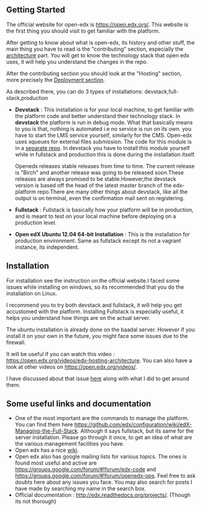 ## Getting Started
The official website for open-edx is https://open.edx.org/. This website is the first thing you should visit to get familiar with the platform.

After getting to know about what is open-edx, its history and other stuff, the main thing you have to read is the "contributing" section, especially the [architecture](https://open.edx.org/contributing-to-edx/architecture) part. You will get to know the technology stack that open edx uses, it will help you understand the changes in the repo.

After the contributing section you should look at the "Hosting" section, more precisely the [Deployment section](https://open.edx.org/deployment-options).

As described there, you can do 3 types of installations: devstack,full-stack,production
* **Devstack** : This installation is for your local machine, to get familiar with the platform code and better understand their technology stack. In **devstack** the platform is run in debug mode. What that basically means to you is that, nothing is automated i.e no service is run on its own. you have to start the LMS service yourself, similarly for the CMS. Open-edx uses xqueues for external files submission. The code for this module is in a [separate repo](github.com/edx/xqueue). In devstack you have to install this module yourself while in fullstack and production this is done during the installation itself.

    Openedx releases stable releases from time to time. The current release is "Birch" and another release was going to be released soon.These releases are always promised to be stable.However,the devstack version is based off the head of the latest master branch of the edx-platform repo.There are many other things about devstack, like all the output is on terminal, even the confirmation mail sent on registering.
* **Fullstack** : Fullstack is basically how your platform will be in production, and is meant to test on your local machine before deploying on a production level.
* **Open edX Ubuntu 12.04 64-bit Installation** : This is the installation for production environment. Same as fullstack except its not a vagrant instance, its independent.

## Installation

For installation see the instruction on the official website.I faced some issues while installing on windows, so its recommended that you do the installation on Linux.

I recommend you to try both devstack and fullstack, it will help you get accustomed with the platform. Installing Fullstack is especially useful, it helps you understand how things are on the actual server.

The ubuntu installation is already done on the baadal server. However if you install it on your own in the future, you might face some issues due to the firewall.

It will be useful if you can watch this video : https://open.edx.org/videos/edx-hosting-architecture. You can also have a look at other videos on https://open.edx.org/videos/.

I have discussed about that issue [here](https://github.com/edx/configuration/issues/2086) along with what I did to get around them.

## Some useful links and documentation
* One of the most important are the commands to manage the platform. You can find them here https://github.com/edx/configuration/wiki/edX-Managing-the-Full-Stack. Although it says fullstack, but its same for the server installation. Please go through it once, to get an idea of what are the various management facilities you have.
* Open edx has a nice [wiki](https://github.com/edx/configuration/wiki/).
* Open edx also has google mailing lists for various topics. The ones is found most useful and active are https://groups.google.com/forum/#!forum/edx-code and https://groups.google.com/forum/#!forum/openedx-ops. Feel free to ask doubts here about any issues you face. You may also search for posts I have made by searching my name in the search box.
* Official documentation : http://edx.readthedocs.org/projects/. (Though its not thorough)
